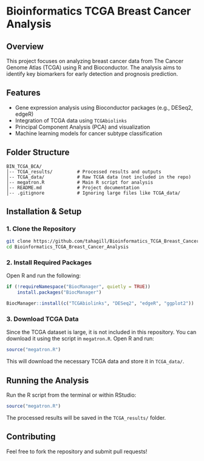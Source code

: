 # Bioinformatics TCGA Breast Cancer Analysis

## Overview
This project focuses on analyzing breast cancer data from The Cancer Genome Atlas (TCGA) using R and Bioconductor. The analysis aims to identify key biomarkers for early detection and prognosis prediction.

## Features
- Gene expression analysis using Bioconductor packages (e.g., DESeq2, edgeR)
- Integration of TCGA data using `TCGAbiolinks`
- Principal Component Analysis (PCA) and visualization
- Machine learning models for cancer subtype classification

## Folder Structure
```
BIN_TCGA_BCA/
│-- TCGA_results/         # Processed results and outputs
│-- TCGA_data/            # Raw TCGA data (not included in the repo)
│-- megatron.R            # Main R script for analysis
│-- README.md             # Project documentation
│-- .gitignore            # Ignoring large files like TCGA_data/
```

## Installation & Setup
### 1. Clone the Repository
```bash
git clone https://github.com/tahagill/Bioinformatics_TCGA_Breast_Cancer_Analysis.git
cd Bioinformatics_TCGA_Breast_Cancer_Analysis
```

### 2. Install Required Packages
Open R and run the following:
```r
if (!requireNamespace("BiocManager", quietly = TRUE))
    install.packages("BiocManager")

BiocManager::install(c("TCGAbiolinks", "DESeq2", "edgeR", "ggplot2"))
```

### 3. Download TCGA Data
Since the TCGA dataset is large, it is not included in this repository. You can download it using the script in `megatron.R`. Open R and run:
```r
source("megatron.R")
```
This will download the necessary TCGA data and store it in `TCGA_data/`.

## Running the Analysis
Run the R script from the terminal or within RStudio:
```r
source("megatron.R")
```
The processed results will be saved in the `TCGA_results/` folder.

## Contributing
Feel free to fork the repository and submit pull requests!


